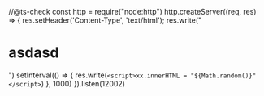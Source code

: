 //@ts-check
const http = require("node:http")
http.createServer((req, res) => {
    res.setHeader('Content-Type', 'text/html');
    res.write("<h1 id='xx'>asdasd</h1>") 
    setInterval(() => { 
        res.write(`<script>xx.innerHTML = "${Math.random()}"</script>`) 
    }, 1000)
}).listen(12002)